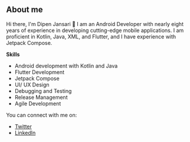 **About me**
-

Hi there, I'm Dipen Jansari 👋
I am an Android Developer with nearly eight years of experience in developing cutting-edge mobile applications. I am proficient in Kotlin, Java, XML, and Flutter, and I have experience with Jetpack Compose.

**Skills**

- Android development with Kotlin and Java
- Flutter Development
- Jetpack Compose
- UI/ UX Design
- Debugging and Testing
- Release Management
- Agile Development

You can connect with me on:

- [Twitter](https://twitter.com/Dipenjansari  )
- [LinkedIn](https://www.linkedin.com/in/dipen-jansari/)
